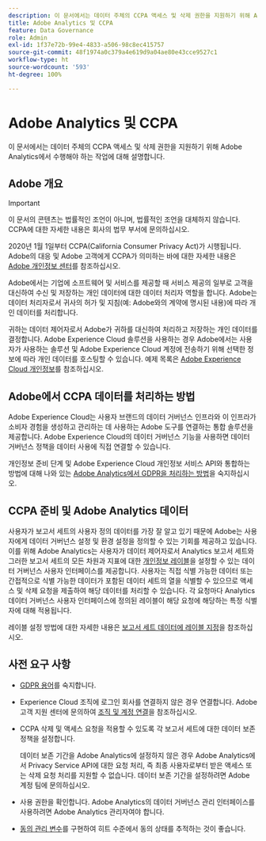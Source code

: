 ```yaml
---
description: 이 문서에서는 데이터 주체의 CCPA 액세스 및 삭제 권한을 지원하기 위해 Adobe Analytics에서 수행해야 하는 작업에 대해 설명합니다.
title: Adobe Analytics 및 CCPA
feature: Data Governance
role: Admin
exl-id: 1f37e72b-99e4-4833-a506-98c8ec415757
source-git-commit: 48f1974a0c379a4e619d9a04ae80e43cce9527c1
workflow-type: ht
source-wordcount: '593'
ht-degree: 100%

---
```


# Adobe Analytics 및 CCPA

이 문서에서는 데이터 주체의 CCPA 액세스 및 삭제 권한을 지원하기 위해 Adobe Analytics에서 수행해야 하는 작업에 대해 설명합니다.

## Adobe 개요

>[!IMPORTANT]
>
>이 문서의 콘텐츠는 법률적인 조언이 아니며, 법률적인 조언을 대체하지 않습니다. CCPA에 대한 자세한 내용은 회사의 법무 부서에 문의하십시오.

2020년 1월 1일부터 CCPA(California Consumer Privacy Act)가 시행됩니다. Adobe의 대응 및 Adobe 고객에게 CCPA가 의미하는 바에 대한 자세한 내용은 [Adobe 개인정보 센터](https://www.adobe.com/kr/privacy.html)를 참조하십시오.

Adobe에서는 기업에 소프트웨어 및 서비스를 제공할 때 서비스 제공의 일부로 고객을 대신하여 수신 및 저장하는 개인 데이터에 대한 데이터 처리자 역할을 합니다. Adobe는 데이터 처리자로서 귀사의 허가 및 지침(예: Adobe와의 계약에 명시된 내용)에 따라 개인 데이터를 처리합니다.

귀하는 데이터 제어자로서 Adobe가 귀하를 대신하여 처리하고 저장하는 개인 데이터를 결정합니다. Adobe Experience Cloud 솔루션을 사용하는 경우 Adobe에서는 사용자가 사용하는 솔루션 및 Adobe Experience Cloud 계정에 전송하기 위해 선택한 정보에 따라 개인 데이터를 호스팅할 수 있습니다. 예제 목록은 [Adobe Experience Cloud 개인정보](https://www.adobe.com/kr/privacy/marketing-cloud.html#collect)를 참조하십시오.

## Adobe에서 CCPA 데이터를 처리하는 방법

Adobe Experience Cloud는 사용자 브랜드의 데이터 거버넌스 인프라와 이 인프라가 소비자 경험을 생성하고 관리하는 데 사용하는 Adobe 도구를 연결하는 통합 솔루션을 제공합니다. Adobe Experience Cloud의 데이터 거버넌스 기능을 사용하면 데이터 거버넌스 정책을 데이터 사용에 직접 연결할 수 있습니다.

개인정보 준비 단계 및 Adobe Experience Cloud 개인정보 서비스 API와 통합하는 방법에 대해 나와 있는 [Adobe Analytics에서 GDPR을 처리하는 방법](https://www.adobe.com/kr/data-analytics-cloud/analytics/general-data-protection-regulation.html)을 숙지하십시오.

## CCPA 준비 및 Adobe Analytics 데이터

사용자가 보고서 세트의 사용자 정의 데이터를 가장 잘 알고 있기 때문에 Adobe는 사용자에게 데이터 거버넌스 설정 및 환경 설정을 정의할 수 있는 기회를 제공하고 있습니다.
이를 위해 Adobe Analytics는 사용자가 데이터 제어자로서 Analytics 보고서 세트와 그러한 보고서 세트의 모든 차원과 지표에 대한 [개인정보 레이블](/help/admin/admin/c-data-governance/data-labeling/gdpr-labels.md#data-governance-labels)을 설정할 수 있는 데이터 거버넌스 사용자 인터페이스를 제공합니다. 사용자는 직접 식별 가능한 데이터 또는 간접적으로 식별 가능한 데이터가 포함된 데이터 세트의 열을 식별할 수 있으므로 액세스 및 삭제 요청을 제출하여 해당 데이터를 처리할 수 있습니다. 각 요청마다 Analytics 데이터 거버넌스 사용자 인터페이스에 정의된 레이블이 해당 요청에 해당하는 특정 식별자에 대해 적용됩니다.

레이블 설정 방법에 대한 자세한 내용은 [보고서 세트 데이터에 레이블 지정](/help/admin/admin/c-data-governance/data-labeling/gdpr-setup-reportsuite.md)을 참조하십시오.

## 사전 요구 사항

* [GDPR 용어](/help/admin/c-data-governance/gdpr-terminology.md)를 숙지합니다.
* Experience Cloud 조직에 로그인 회사를 연결하지 않은 경우 연결합니다. Adobe 고객 지원 센터에 문의하여 [조직 및 계정 연결](https://experienceleague.adobe.com/docs/core-services/interface/manage-users-and-products/organizations.html?lang=ko-KR)을 참조하십시오.
* CCPA 삭제 및 액세스 요청을 적용할 수 있도록 각 보고서 세트에 대한 데이터 보존 정책을 설정합니다.

  데이터 보존 기간을 Adobe Analytics에 설정하지 않은 경우 Adobe Analytics에서 Privacy Service API에 대한 요청 처리, 즉 최종 사용자로부터 받은 액세스 또는 삭제 요청 처리를 지원할 수 없습니다. 데이터 보존 기간을 설정하려면 Adobe 계정 팀에 문의하십시오.

* 사용 권한을 확인합니다. Adobe Analytics의 데이터 거버넌스 관리 인터페이스를 사용하려면 Adobe Analytics 관리자여야 합니다.
* [동의 관리 변수](/help/admin/admin/c-manage-report-suites/c-edit-report-suites/privacy-reporting.md)를 구현하여 히트 수준에서 동의 상태를 추적하는 것이 좋습니다.
